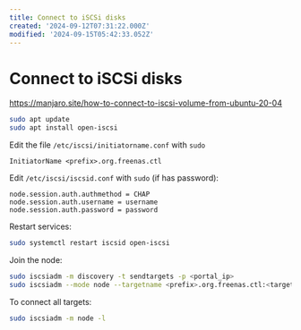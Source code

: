 ```yaml
---
title: Connect to iSCSi disks
created: '2024-09-12T07:31:22.000Z'
modified: '2024-09-15T05:42:33.052Z'
---
```


# Connect to iSCSi disks

https://manjaro.site/how-to-connect-to-iscsi-volume-from-ubuntu-20-04

```bash
sudo apt update
sudo apt install open-iscsi
```

Edit the file `/etc/iscsi/initiatorname.conf` with `sudo`

```
InitiatorName <prefix>.org.freenas.ctl
```

Edit `/etc/iscsi/iscsid.conf` with `sudo` (if has password):

```
node.session.auth.authmethod = CHAP
node.session.auth.username = username
node.session.auth.password = password
```

Restart services:

```bash
sudo systemctl restart iscsid open-iscsi
```

Join the node:

```bash
sudo iscsiadm -m discovery -t sendtargets -p <portal_ip>
sudo iscsiadm --mode node --targetname <prefix>.org.freenas.ctl:<target_name> --portal <portal_ip> --login
```

To connect all targets:

```bash
sudo iscsiadm -m node -l
```

